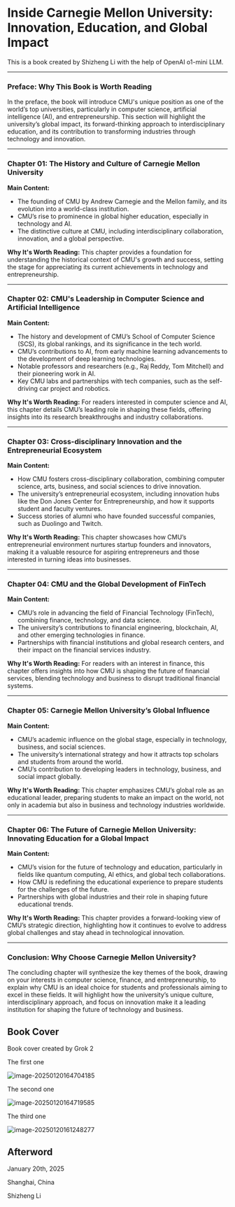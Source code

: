 # Inside Carnegie Mellon University: Innovation, Education, and Global Impact

This is a book created by Shizheng Li with the help of OpenAI o1-mini LLM.

------

### Preface: Why This Book is Worth Reading

In the preface, the book will introduce CMU's unique position as one of the world’s top universities, particularly in computer science, artificial intelligence (AI), and entrepreneurship. This section will highlight the university’s global impact, its forward-thinking approach to interdisciplinary education, and its contribution to transforming industries through technology and innovation.

------

### Chapter 01: The History and Culture of Carnegie Mellon University

**Main Content:**

- The founding of CMU by Andrew Carnegie and the Mellon family, and its evolution into a world-class institution.
- CMU’s rise to prominence in global higher education, especially in technology and AI.
- The distinctive culture at CMU, including interdisciplinary collaboration, innovation, and a global perspective.

**Why It's Worth Reading:** This chapter provides a foundation for understanding the historical context of CMU's growth and success, setting the stage for appreciating its current achievements in technology and entrepreneurship.

------

### Chapter 02: CMU's Leadership in Computer Science and Artificial Intelligence

**Main Content:**

- The history and development of CMU’s School of Computer Science (SCS), its global rankings, and its significance in the tech world.
- CMU’s contributions to AI, from early machine learning advancements to the development of deep learning technologies.
- Notable professors and researchers (e.g., Raj Reddy, Tom Mitchell) and their pioneering work in AI.
- Key CMU labs and partnerships with tech companies, such as the self-driving car project and robotics.

**Why It's Worth Reading:** For readers interested in computer science and AI, this chapter details CMU’s leading role in shaping these fields, offering insights into its research breakthroughs and industry collaborations.

------

### Chapter 03: Cross-disciplinary Innovation and the Entrepreneurial Ecosystem

**Main Content:**

- How CMU fosters cross-disciplinary collaboration, combining computer science, arts, business, and social sciences to drive innovation.
- The university’s entrepreneurial ecosystem, including innovation hubs like the Don Jones Center for Entrepreneurship, and how it supports student and faculty ventures.
- Success stories of alumni who have founded successful companies, such as Duolingo and Twitch.

**Why It's Worth Reading:** This chapter showcases how CMU’s entrepreneurial environment nurtures startup founders and innovators, making it a valuable resource for aspiring entrepreneurs and those interested in turning ideas into businesses.

------

### Chapter 04: CMU and the Global Development of FinTech

**Main Content:**

- CMU’s role in advancing the field of Financial Technology (FinTech), combining finance, technology, and data science.
- The university’s contributions to financial engineering, blockchain, AI, and other emerging technologies in finance.
- Partnerships with financial institutions and global research centers, and their impact on the financial services industry.

**Why It's Worth Reading:** For readers with an interest in finance, this chapter offers insights into how CMU is shaping the future of financial services, blending technology and business to disrupt traditional financial systems.

------

### Chapter 05: Carnegie Mellon University’s Global Influence

**Main Content:**

- CMU’s academic influence on the global stage, especially in technology, business, and social sciences.
- The university’s international strategy and how it attracts top scholars and students from around the world.
- CMU’s contribution to developing leaders in technology, business, and social impact globally.

**Why It's Worth Reading:** This chapter emphasizes CMU’s global role as an educational leader, preparing students to make an impact on the world, not only in academia but also in business and technology industries worldwide.

------

### Chapter 06: The Future of Carnegie Mellon University: Innovating Education for a Global Impact

**Main Content:**

- CMU’s vision for the future of technology and education, particularly in fields like quantum computing, AI ethics, and global tech collaborations.
- How CMU is redefining the educational experience to prepare students for the challenges of the future.
- Partnerships with global industries and their role in shaping future educational trends.

**Why It's Worth Reading:** This chapter provides a forward-looking view of CMU’s strategic direction, highlighting how it continues to evolve to address global challenges and stay ahead in technological innovation.

------

### Conclusion: Why Choose Carnegie Mellon University?

The concluding chapter will synthesize the key themes of the book, drawing on your interests in computer science, finance, and entrepreneurship, to explain why CMU is an ideal choice for students and professionals aiming to excel in these fields. It will highlight how the university’s unique culture, interdisciplinary approach, and focus on innovation make it a leading institution for shaping the future of technology and business.



## Book Cover

Book cover created by Grok 2

The first one

![image-20250120164704185](./assets/image-20250120164704185.png)

The second one

![image-20250120164719585](./assets/image-20250120164719585.png)

The third one



![image-20250120161248277](./assets/image-20250120161248277.png)



## Afterword

January 20th, 2025

Shanghai, China

Shizheng Li

